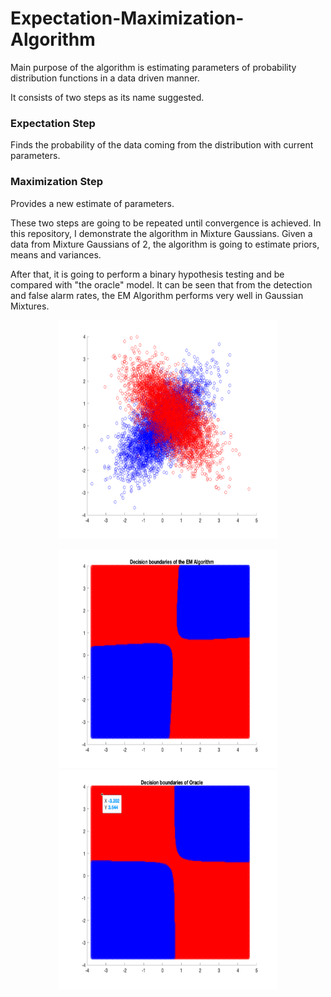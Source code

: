 # Expectation-Maximization-Algorithm

Main purpose of the algorithm is estimating parameters of probability distribution functions in a data driven manner.

It consists of two steps as its name suggested. 
### Expectation Step
Finds the probability of the data coming from the distribution with current parameters.

### Maximization Step
Provides a new estimate of parameters.


These two steps are going to be repeated until convergence is achieved. In this repository, I demonstrate the algorithm in Mixture Gaussians. Given a data from Mixture Gaussians of 2, the algorithm is going to estimate priors, means and variances.

After that, it is going to perform a binary hypothesis testing and be compared with "the oracle" model.
It can be seen that from the detection and false alarm rates, the EM Algorithm performs very well in Gaussian Mixtures.


<p align="center">
  <img width="350" height="350" src="figures/data.png">
</p>


<p align="center">
<img width="350" height="350" src="figures/EM_decision.png">
<img width="350" height="350" src="figures/oracle_decision.png">
</p>
